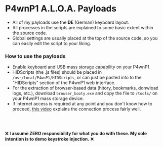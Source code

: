 # P4wnP1 A.L.O.A. Payloads

+ All of my payloads use the **DE** (German) keyboard layout.
+ All processes in the scripts are explained to some basic extent within the source code.
+ Global settings are usually placed at the top of the source code, so you can easily edit the script to your liking.

### How to use the payloads

+ Enable keyboard and USB mass storage capability on your P4wnP1.
+ HIDScripts (the .js files) should be placed in `/usr/local/P4wnP1/HIDScripts`, or can just be pasted into to the "HIDScripts" section of the P4wnP1 web interface.
+ For the extraction of browser-based data (hitory, bookmarks, donwload logs, etc.), download `browser_booty.exe` and copy the file to `/tools/` on your P4wnP1 mass storage device.
+ If internet access is required at any point and you don't know how to proceed, [this video](https://youtu.be/QEWaIoal5qU) explains the connection process fairly well.

<br></br>

:x: **I assume ZERO responsibility for what you do with these. My sole intention is to demo keystroke injection.** :x:
